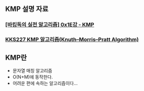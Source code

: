 ## KMP 설명 자료
### [[바킹독의 실전 알고리즘] 0x1E강 - KMP](https://www.youtube.com/watch?v=9bkbV-VANQ0)
### [KKS227 KMP 알고리즘(Knuth–Morris–Pratt Algorithm)](https://m.blog.naver.com/PostView.naver?blogId=kks227&logNo=220917078260&navType=by)

## KMP란
- 문자열 매칭 알고리즘
- O(N+M)에 동작한다.
- 어려운 편에 속하는 알고리즘이다...
